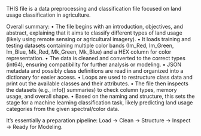THIS file is a data preprocessing and classification file focused on land usage classification in agriculture.

Overall summary:
	•	The file begins with an introduction, objectives, and abstract, explaining that it aims to classify different types of land usage (likely using remote sensing or agricultural imagery).
	•	It loads training and testing datasets containing multiple color bands (Im_Red, Im_Green, Im_Blue, Mk_Red, Mk_Green, Mk_Blue) and a HEX column for color representation.
	•	The data is cleaned and converted to the correct types (int64), ensuring compatibility for further analysis or modeling.
	•	JSON metadata and possibly class definitions are read in and organized into a dictionary for easier access.
	•	Loops are used to restructure class data and print out the available classes and their attributes.
	•	The file then inspects the datasets (e.g., info() summaries) to check column types, memory usage, and overall shape.
	•	Based on the naming and structure, this sets the stage for a machine learning classification task, likely predicting land usage categories from the given spectral/color data.

It’s essentially a preparation pipeline:
Load → Clean → Structure → Inspect → Ready for Modeling.
